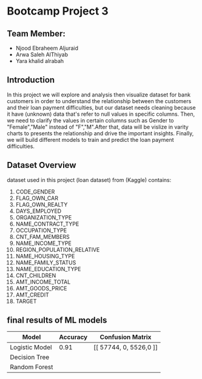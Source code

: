 # Bootcamp Project 3
## Team Member:
- Njood Ebraheem Aljuraid
- Arwa Saleh AlThiyab
- Yara khalid alrabah

## Introduction
 In this project we will explore and analysis then visualize dataset for bank customers in order to understand the relationship 
 between the customers and their loan payment difficulties, but our dataset needs cleaning because it have (unknown) data that's refer to 
 null values in specific columns. Then, we need to clarify the values in certain columns such as Gender to "Female","Male" instead of "F","M".After that,  data will be vislize in varity charts to presents the relationship and drive the important insights. Finally, we will build different models to train and predict the loan payment difficulties.


## Dataset Overview
dataset used in this project (loan dataset) from (Kaggle) contains:                      
1.  CODE_GENDER                
2.   FLAG_OWN_CAR         
3.   FLAG_OWN_REALTY             
4.   DAYS_EMPLOYED               
5.   ORGANIZATION_TYPE           
6.   NAME_CONTRACT_TYPE         
7.   OCCUPATION_TYPE             
8.   CNT_FAM_MEMBERS          
9.   NAME_INCOME_TYPE             
10.  REGION_POPULATION_RELATIVE   
11.  NAME_HOUSING_TYPE            
12.  NAME_FAMILY_STATUS           
13.  NAME_EDUCATION_TYPE         
14.  CNT_CHILDREN                 
15.  AMT_INCOME_TOTAL            
16.  AMT_GOODS_PRICE            
17.  AMT_CREDIT            
18.  TARGET 
## final results of ML models
| Model          | Accuracy | Confusion Matrix             |
|----------------|----------|------------------------------|
| Logistic Model | 0.91     | [[ 57744, 0,       5526,0 ]] |
| Decision Tree  |          |                              |
| Random Forest  |          |                              |
